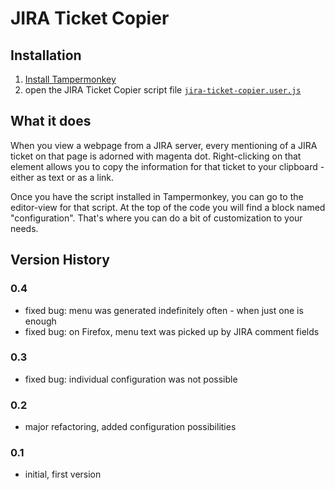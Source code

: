 # JIRA Ticket Copier

## Installation

1. [Install Tampermonkey](https://www.tampermonkey.net/)
2. open the JIRA Ticket Copier script file [`jira-ticket-copier.user.js`](https://github.com/cherub-i/jira-ticket-copier/raw/main/jira-ticket-copier.user.js)

## What it does
When you view a webpage from a JIRA server, every mentioning of a JIRA ticket on that page is adorned with magenta dot. Right-clicking on that element allows you to copy the information for that ticket to your clipboard - either as text or as a link.

Once you have the script installed in Tampermonkey, you can go to the editor-view for that script. At the top of the code you will find a block named "configuration". That's where you can do a bit of customization to your needs.

## Version History
### 0.4
* fixed bug: menu was generated indefinitely often - when just one is enough
* fixed bug: on Firefox, menu text was picked up by JIRA comment fields
### 0.3 
* fixed bug: individual configuration was not possible

### 0.2 
* major refactoring, added configuration possibilities

### 0.1
* initial, first version